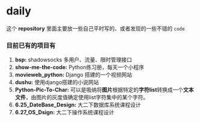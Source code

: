 # daily

这个 **repository** 里面主要放一些自己平时写的、或者发现的一些不错的 `code`

### 目前已有的项目有
1. **bsp:** 
shadowsocks 多用户、流量、限时管理接口
2. **show-me-the-code:** 
Python练习册，每天一个小程序
3. **movieweb_python:** 
Django 搭建的一个视频网站
4. **dushu:** 
使用django搭建的小说网站
5. **Python-Pic-To-Char:** 
可以是吸纳将**图片**根据特定的**字符list**转换成一个**文本文件**，由图片的灰度值确定使用list字符集中的某个字符。
6. **6.25_DateBase_Design:** 
大二下数据库系统课程设计
7. **6.27_OS_Dsign:** 
大二下操作系统课程设计
